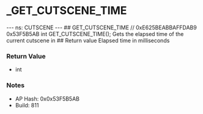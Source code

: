 # _GET_CUTSCENE_TIME

--- ns: CUTSCENE --- ## GET_CUTSCENE_TIME  // 0xE625BEABBAFFDAB9 0x53F5B5AB int GET_CUTSCENE_TIME();  Gets the elapsed time of the current cutscene in  ## Return value Elapsed time in milliseconds

### Return Value
* int

### Notes
* AP Hash: 0x0x53F5B5AB
* Build: 811

